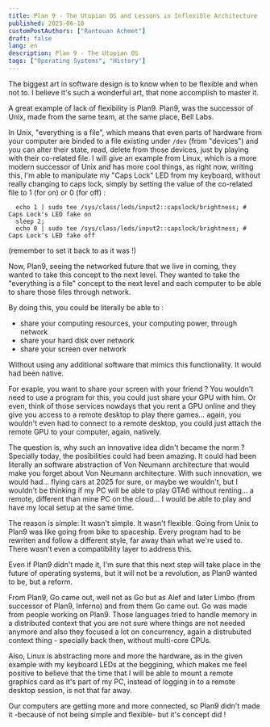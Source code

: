 ```yaml
---
title: Plan 9 - The Utopian OS and Lessons in Inflexible Architecture
published: 2025-06-10
customPostAuthors: ["Rantouan Achmet"]
draft: false
lang: en
description: Plan 9 - The Utopian OS
tags: ["Operating Systems", "History"]
---
```


The biggest art in software design is to know when to be flexible and when not to. I believe it's such a wonderful art, that none accomplish to master it.

A great example of lack of flexibility is Plan9. Plan9, was the successor of Unix, made from the same team, at the same place, Bell Labs.

In Unix, "everything is a file", which means that even parts of hardware from your computer are binded to a file existing under `/dev` (from "devices") and you can alter their state, read, delete from those devices, just by playing with their co-related file. I will give an example from Linux, which is a more modern successor of Unix and has more cool things, as right now, writing this, I'm able to manipulate my "Caps Lock" LED from my keyboard, without really changing to caps lock, simply by setting the value of the co-related file to 1 (for on) or 0 (for off) :

```
  echo 1 | sudo tee /sys/class/leds/input2::capslock/brightness; # Caps Lock's LED fake on
  sleep 2;
  echo 0 | sudo tee /sys/class/leds/input2::capslock/brightness; # Caps Lock's LED fake off
```
(remember to set it back to as it was !)

Now, Plan9, seeing the networked future that we live in coming, they wanted to take this concept to the next level. They wanted to take the "everything is a file" concept to the next level and each computer to be able to share those files through network.

By doing this, you could be literally be able to :

 - share your computing resources, your computing power, through network
 - share your hard disk over network
 - share your screen over network
 
Without using any additional software that mimics this functionality. It would had been native.

For exaple, you want to share your screen with your friend ? You wouldn't need to use a program for this, you could just share your GPU with him. Or even, think of those services nowdays that you rent a GPU online and they give you access to a remote desktop to play there games... again, you wouldn't even had to connect to a remote desktop, you could just attach the remote GPU to your computer, again, natively.

The question is, why such an innovative idea didn't became the norm ? Specially today, the posibilities could had been amazing. It could had been literally an software abstraction of Von Neumann architecture that would make you forget about Von Neumann architecture. With such innovation, we would had... flying cars at 2025 for sure, or maybe we wouldn't, but I wouldn't be thinking if my PC will be able to play GTA6 without renting... a remote, different than mine PC on the cloud... I would be able to play and have my local setup at the same time.

The reason is simple: It wasn't simple. It wasn't flexible. Going from Unix to Plan9 was like going from bike to spaceship. Every program had to be rewriten and follow a different style, far away than what we're used to. There wasn't even a compatibility layer to address this.

Even if Plan9 didn't made it, I'm sure that this next step will take place in the future of operating systems, but it will not be a revolution, as Plan9 wanted to be, but a reform. 

From Plan9, Go came out, well not as Go but as Alef and later Limbo (from successor of Plan9, Inferno) and from them Go came out. Go was made from people working on Plan9. Those languages tried to handle memory in a distributed context that you are not sure where things are not needed anymore and also they focused a lot on concurrency, again a distrubuted context thing - specially back then, without multi-core CPUs.

Also, Linux is abstracting more and more the hardware, as in the given example with my keyboard LEDs at the beggining, which makes me feel positive to believe that the time that I will be able to mount a remote graphics card as it's part of my PC, instead of logging in to a remote desktop session, is not that far away.

Our computers are getting more and more connected, so Plan9 didn't made it -because of not being simple and flexible- but it's concept did !
